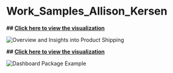 # Work_Samples_Allison_Kersen
**## [Click here to view the visualization](https://public.tableau.com/views/ProductStoryDashboard/FloridaWipes?:language=en-US&:display_count=n&:origin=viz_share_link)**

![Overview and Insights into Product Shipping](https://public.tableau.com/static/images/Pr/ProductStoryDashboard/FloridaWipes/1_rss.png)

**## [Click here to view the visualization](https://public.tableau.com/views/Maintenanceworkbookpackageexample/Story1?:language=en-US&:display_count=n&:origin=viz_share_link)**

![Dashboard Package Example](https://public.tableau.com/static/images/Ma/Maintenanceworkbookpackageexample/Story1/1_rss.png)
